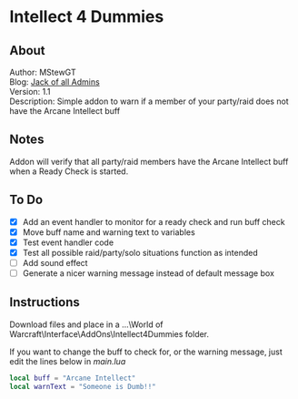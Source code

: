# Intellect 4 Dummies

## About

Author: MStewGT\
Blog: [Jack of all Admins](http://www.jackofalladmins.com)\
Version: 1.1\
Description: Simple addon to warn if a member of your party/raid does not have the Arcane Intellect buff

## Notes

Addon will verify that all party/raid members have the Arcane Intellect buff when a Ready Check is started.

## To Do

- [x] Add an event handler to monitor for a ready check and run buff check
- [x] Move buff name and warning text to variables
- [x] Test event handler code
- [x] Test all possible raid/party/solo situations function as intended
- [ ] Add sound effect
- [ ] Generate a nicer warning message instead of default message box

## Instructions

Download files and place in a ...\World of Warcraft\Interface\AddOns\Intellect4Dummies folder.

If you want to change the buff to check for, or the warning message, just edit the lines below in *main.lua*

```lua
local buff = "Arcane Intellect"
local warnText = "Someone is Dumb!!"
```
